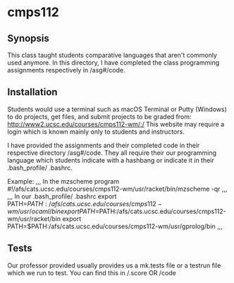 # cmps112

## Synopsis

This class taught students comparative languages that aren't commonly used anymore. In this directory, I have  completed the class programming assignments respectively in /asg#/code.

## Installation

Students would use a terminal such as macOS Terminal or Putty (Windows) to do projects, get files, and submit projects to be graded from:
http://www2.ucsc.edu/courses/cmps112-wm/:/
This website may require a login which is known mainly only to students and instructors.

I have provided the assignments and their completed code in their respective directory /asg#/code.
They all require their our programming language which students indicate with a hashbang or indicate it in their .bash_profile/ .bashrc.

Example: 
,,,
In the mzscheme program
#!/afs/cats.ucsc.edu/courses/cmps112-wm/usr/racket/bin/mzscheme -qr
,,,
,,,
In our .bash_profile/ .bashrc
export PATH=$PATH:/afs/cats.ucsc.edu/courses/cmps112-wm/usr/ocaml/bin
export PATH=$PATH:/afs/cats.ucsc.edu/courses/cmps112-wm/usr/racket/bin
export PATH=$PATH:/afs/cats.ucsc.edu/courses/cmps112-wm/usr/gprolog/bin
,,,
## Tests

Our professor provided usually provides us a mk.tests file or a testrun file which we run to test. You can find this in /.score OR /code 


